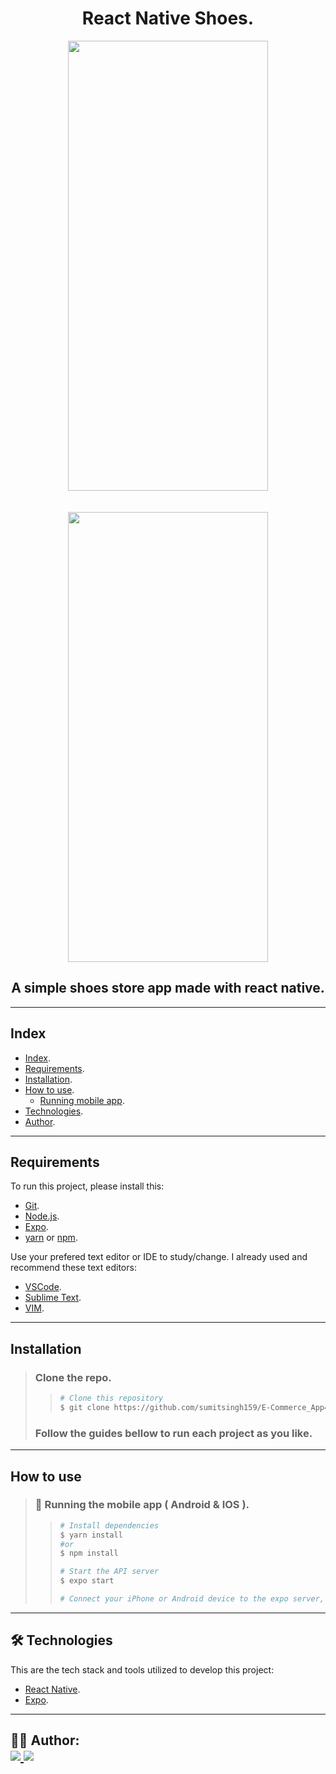 <h1 align="center">
    React Native Shoes.
</h1>

<p align="center">
    <img src="https://user-images.githubusercontent.com/79156872/126893701-7831432a-e3bc-40c6-8d7d-dd69cf88e633.png" width="320" height="720" />
	<br><br><br>
  <img src="https://user-images.githubusercontent.com/79156872/126893773-e947f590-e999-4bf0-a9a6-e5b8e2454af8.png" width="320" height="720" />
<br>
    <h2 align="center">
        A simple shoes store app made with react native.
    </h2>

</p>




---
 
## Index
- [Index](#index).
- [Requirements](#requirements).
- [Installation](#installation).
- [How to use](#how-to-use).
    - [Running mobile app](#running-mobile).
- [Technologies](#technologies).
- [Author](#author).
---


## Requirements

To run this project, please install this:

- [Git](https://git-scm.com).
- [Node.js](https://nodejs.org/en/).
- [Expo](https://expo.io/).
- [yarn](https://yarnpkg.com/) or [npm](https://www.npmjs.com/).

Use your prefered text editor or IDE to study/change.
I already used and recommend these text editors:
- [VSCode](https://code.visualstudio.com/).
- [Sublime Text](https://www.sublimetext.com/).
- [VIM](https://www.vim.org/).

---

## Installation
> ### Clone the repo.
>>   ```bash
>>  # Clone this repository
>>  $ git clone https://github.com/sumitsingh159/E-Commerce_App4Shoes.git
>>   ```
> ### Follow the guides bellow to run each project as you like.

---

## How to use
><h3 id="running-mobile">
>    📱 Running the mobile app ( Android & IOS ).
></h3>
>
>>```bash
>># Install dependencies
>>$ yarn install
>>#or
>>$ npm install 
>>
>># Start the API server
>>$ expo start
>>
>> # Connect your iPhone or Android device to the expo server, or run in your prefered emulator;
>>```
>
---

<h2 id="technologies">
    🛠 Technologies
</h2>

This are the tech stack and tools utilized to develop this project:

- [React Native](https://reactnative.dev/).
- [Expo](https://expo.io/).

---



<h2 id="author">
    👨‍💻 Author:
    <div>
        <a href="https://github.com/sumitsingh159" margin="10px">
            <img src="https://img.shields.io/badge/GitHub-Sumit Singh-6f42c1?logo=github"/>
        </a>
        <a alt="Sumit Singh" href="https://www.linkedin.com/in/sumit-singh-18988b1b3/">
            <img src="https://img.shields.io/badge/LinkedIn-Sumit%20Singh-blue?logo=linkedin"/>
        </a>
    </div>
</h2>

